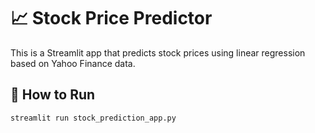 # 📈 Stock Price Predictor

This is a Streamlit app that predicts stock prices using linear regression based on Yahoo Finance data.

## 🚀 How to Run

```bash
streamlit run stock_prediction_app.py
